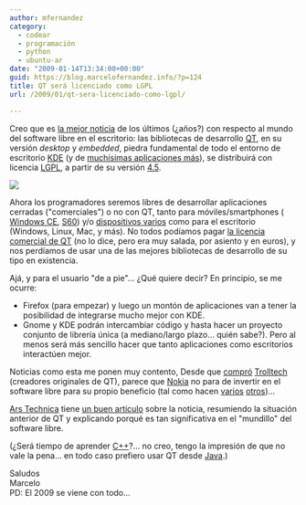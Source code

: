 ```yaml
---
author: mfernandez
category:
  - codear
  - programación
  - python
  - ubuntu-ar
date: "2009-01-14T13:34:00+00:00"
guid: https://blog.marcelofernandez.info/?p=124
title: QT será licenciado como LGPL
url: /2009/01/qt-sera-licenciado-como-lgpl/

---
```

Creo que es [la mejor noticia](http://www.qtsoftware.com/about/news/lgpl-license-option-added-to-qt) de los últimos (¿años?) con respecto al mundo del software libre en el escritorio: las bibliotecas de desarrollo [QT](http://www.qtsoftware.com/), en su versión _desktop_ y _embedded_, piedra fundamental de todo el entorno de escritorio [KDE](http://www.kde.org/) (y de [muchísimas aplicaciones más](http://www.qtsoftware.com/qt-in-use)), se distribuirá con licencia [LGPL](http://www.gnu.org/copyleft/lgpl.html), a partir de su versión [4.5](http://www.qtsoftware.com/developer/preview-qt-4.5).

[![](http://2.bp.blogspot.com/_nDZ247g0qSM/SW3qFlb4HYI/AAAAAAAAB2k/FEAr_r1PCNE/s400/lgpl-license-announcement.jpeg)](http://www.qtsoftware.com/)  

Ahora los programadores seremos libres de desarrollar aplicaciones cerradas ("comerciales") o no con QT, tanto para móviles/smartphones ( [Windows CE](http://www.qtsoftware.com/products/device-creation/windows-ce/qt-for-windows-ce), [S60](http://www.qtsoftware.com/developer/technical-preview-qt-for-s60)) y/o [dispositivos varios](http://www.qtsoftware.com/qt-in-use/target/qt-in-use/story/device) como para el escritorio (Windows, Linux, Mac, y más). No todos podíamos pagar [la licencia comercial de QT](http://www.qtsoftware.com/products/appdev/pricing/pricing) (no lo dice, pero era muy salada, por asiento y en euros), y nos perdíamos de usar una de las mejores bibliotecas de desarrollo de su tipo en existencia.

Ajá, y para el usuario "de a pie"... ¿Qué quiere decir? En principio, se me ocurre:  

- Firefox (para empezar) y luego un montón de aplicaciones van a tener la posibilidad de integrarse mucho mejor con KDE.
- Gnome y KDE podrán intercambiar código y hasta hacer un proyecto conjunto de librería única (a mediano/largo plazo... quién sabe?). Pero al menos será más sencillo hacer que tanto aplicaciones como escritorios interactúen mejor.  

Noticias como esta me ponen muy contento, Desde que [compró](http://arstechnica.com/news.ars/post/20080128-nokia-buys-trolltech-will-become-a-patron-of-kde.html) [Trolltech](http://es.wikipedia.org/wiki/Trolltech) (creadores originales de QT), parece que [Nokia](http://www.nokia.com/) no para de invertir en el software libre para su propio beneficio (tal como hacen [varios](http://www.sun.com/) [otros](http://www.google.com/))...

[Ars Technica](http://arstechnica.com) tiene [un buen artículo](http://arstechnica.com/news.ars/post/20090114-nokia-qt-lgpl-switch-huge-win-for-cross-platform-development.html) sobre la noticia, resumiendo la situación anterior de QT y explicando porqué es tan significativa en el "mundillo" del software libre.

(¿Será tiempo de aprender [C++](http://es.wikipedia.org/wiki/C%2B%2B)?... no creo, tengo la impresión de que no vale la pena... en todo caso prefiero usar QT desde [Java](http://www.java.com/).)

Saludos  
Marcelo  
PD: El 2009 se viene con todo...
